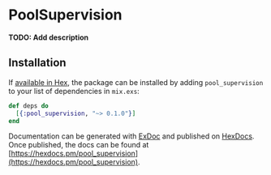 # PoolSupervision

**TODO: Add description**

## Installation

If [available in Hex](https://hex.pm/docs/publish), the package can be installed
by adding `pool_supervision` to your list of dependencies in `mix.exs`:

```elixir
def deps do
  [{:pool_supervision, "~> 0.1.0"}]
end
```

Documentation can be generated with [ExDoc](https://github.com/elixir-lang/ex_doc)
and published on [HexDocs](https://hexdocs.pm). Once published, the docs can
be found at [https://hexdocs.pm/pool_supervision](https://hexdocs.pm/pool_supervision).

